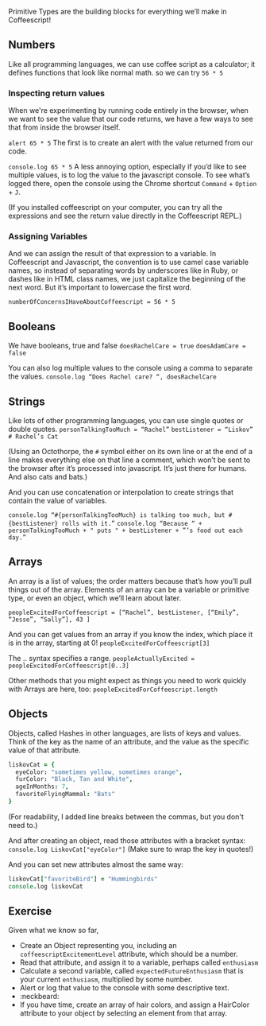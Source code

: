 Primitive Types are the building blocks for everything we’ll make in Coffeescript!

## Numbers
Like all programming languages, we can use coffee script as a calculator; it defines functions that look like normal math.
so we can try
`56 * 5`

### Inspecting return values
When we're experimenting by running code entirely in the browser, when we want to see the value that our code returns, we have a few ways to see that from inside the browser itself.

`alert 65 * 5`
The first is to create an alert with the value returned from our code.

`console.log 65 * 5`
A less annoying option, especially if you’d like to see multiple  values, is to log the value to the javascript console. To see what’s logged there, open the console using the Chrome shortcut `Command` + `Option` + `J`.

(If you installed coffeescript on your computer, you can try all the expressions and see the return value directly in the Coffeescript REPL.)

### Assigning Variables
And we can assign the result of that expression to a variable. In Coffeescript and Javascript, the convention is to use camel case variable names, so instead of separating words by underscores like in Ruby, or dashes like in HTML class names, we just capitalize the beginning of the next word. But it’s important to lowercase the first word.

`numberOfConcernsIHaveAboutCoffeescript = 56 * 5`

## Booleans
We have booleans, true and false
`doesRachelCare = true`
`doesAdamCare = false`

You can also log multiple values to the console using a comma to separate the values.
`console.log “Does Rachel care? “, doesRachelCare`

## Strings
Like lots of other programming languages, you can use single quotes or double quotes.
`personTalkingTooMuch = “Rachel”`
`bestListener = “Liskov” # Rachel’s Cat`

(Using an Octothorpe, the `#` symbol either on its own line or at the end of a line makes everything else on that line a comment, which won’t be sent to the browser after it’s processed into javascript. It’s just there for humans. And also cats and bats.)

And you can use concatenation or interpolation to create strings that contain the value of variables.

`console.log “#{personTalkingTooMuch} is talking too much, but #{bestListener} rolls with it.”`
`console.log “Because “ + personTalkingTooMuch + " puts " + bestListener + ”’s food out each day.”`

## Arrays
An array is a list of values; the order matters because that’s how you’ll pull things out of the array. Elements of an array can be a variable or primitive type, or even an object, which we’ll learn about later.

`peopleExcitedForCoffeescript = [“Rachel”, bestListener, [“Emily”, “Jesse”, “Sally”], 43 ]`

And you can get values from an array if you know the index, which place it is in the array, starting at 0!
`peopleExcitedForCoffeescript[3]`

The .. syntax specifies a range.
`peopleActuallyExcited = peopleExcitedForCoffeescript[0..3]`

Other methods that you might expect as things you need to work quickly with Arrays are here, too:
`peopleExcitedForCoffeescript.length`

## Objects

Objects, called Hashes in other languages, are lists of keys and values. Think of the key as the name of an attribute, and the value as the specific value of that attribute.
```coffee
liskovCat = {
  eyeColor: "sometimes yellow, sometimes orange",
  furColor: "Black, Tan and White",
  ageInMonths: 7,
  favoriteFlyingMammal: "Bats"
}
```
(For readability, I added line breaks between the commas, but you don't need to.)

And after creating an object, read those attributes with a bracket syntax:
`console.log LiskovCat["eyeColor"]`
(Make sure to wrap the key in quotes!)

And you can set new attributes almost the same way:
```coffee
liskovCat["favoriteBird"] = "Hummingbirds"
console.log liskovCat
```

## Exercise
Given what we know so far,
- Create an Object representing you, including an `coffeescriptExcitementLevel` attribute, which should be a number.
- Read that attribute, and assign it to a variable, perhaps called `enthusiasm`
- Calculate a second variable, called `expectedFutureEnthusiasm` that is your current `enthusiasm`, multiplied by some number.
- Alert or log that value to the console with some descriptive text.
- :neckbeard:
- If you have time, create an array of hair colors, and assign a HairColor attribute to your object by selecting an element from that array.
